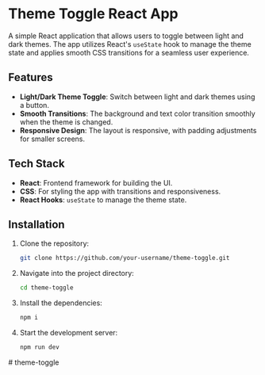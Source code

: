 # Theme Toggle React App

A simple React application that allows users to toggle between light and dark themes. The app utilizes React's `useState` hook to manage the theme state and applies smooth CSS transitions for a seamless user experience.

## Features

- **Light/Dark Theme Toggle**: Switch between light and dark themes using a button.
- **Smooth Transitions**: The background and text color transition smoothly when the theme is changed.
- **Responsive Design**: The layout is responsive, with padding adjustments for smaller screens.

## Tech Stack

- **React**: Frontend framework for building the UI.
- **CSS**: For styling the app with transitions and responsiveness.
- **React Hooks**: `useState` to manage the theme state.

## Installation

1. Clone the repository:

   ```bash
   git clone https://github.com/your-username/theme-toggle.git
   ```

2. Navigate into the project directory:

   ```bash
   cd theme-toggle
   ```

3. Install the dependencies:

   ```bash
   npm i
   ```

4. Start the development server:
   ```bash
   npm run dev
   ```
#   t h e m e - t o g g l e  
 